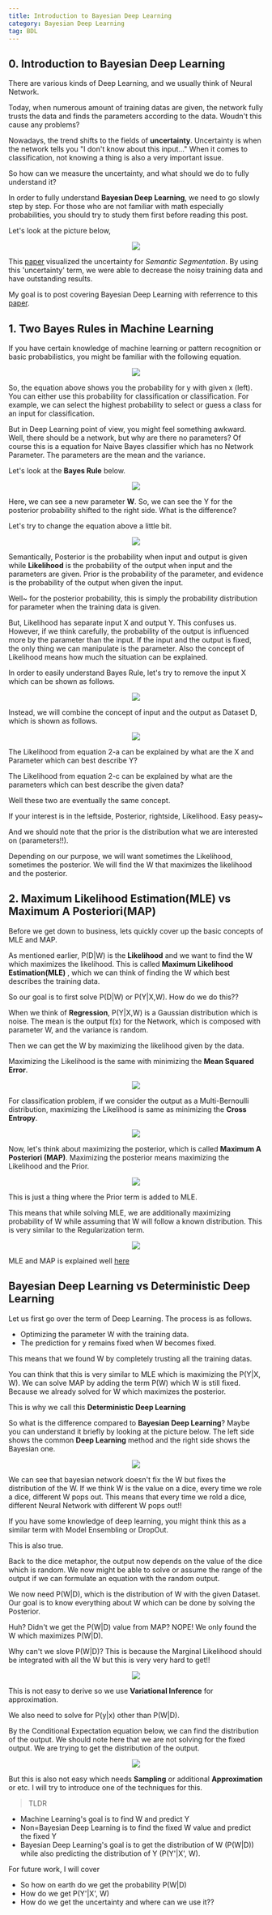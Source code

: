 ```yaml
---
title: Introduction to Bayesian Deep Learning
category: Bayesian Deep Learning
tag: BDL
---
```



## 0. Introduction to Bayesian Deep Learning

There are various kinds of Deep Learning, and we usually think of Neural Network.

Today, when numerous amount of training datas are given, the network fully trusts the data and finds the parameters according to the data. Woudn't this cause any problems?

Nowadays, the trend shifts to the fields of **uncertainty**. Uncertainty is when the network tells you "I don't know about this input..." When it comes to classification, not knowing a thing is also a very important issue.

So how can we measure the uncertainty, and what should we do to fully understand it?

In order to fully understand **Bayesian Deep Learning**, we need to go slowly step by step. For those who are not familiar with math especially probabilities, you should try to study them first before reading this post.

Let's look at the picture below,

<center><img src="https://i.imgur.com/3GRLRim.png"></center>

This [paper]("https://arxiv.org/abs/1703.04977") visualized the uncertainty for *Semantic Segmentation*. By using this 'uncertainty' term, we were able to decrease the noisy training data and have outstanding results. 

My goal is to post covering Bayesian Deep Learning with referrence to this [paper](http://mlg.eng.cam.ac.uk/yarin/thesis/thesis.pdf).

## 1. Two Bayes Rules in Machine Learning

If you have certain knowledge of machine learning or pattern recognition or basic probabilistics, you might be familiar with the following equation.

<center><img src="https://i.imgur.com/3GnlE1b.png"></center>

So, the equation above shows you the probability for y with given x (left). You can either use this probability for classification or classification. For example, we can select the highest probability to select or guess a class for an input for classification.

But in Deep Learning point of view, you might feel something awkward. Well, there should be a network, but why are there no parameters? Of course this is a equation for Naive Bayes classifier which has no Network Parameter. The parameters are the mean and the variance.

Let's look at the **Bayes Rule** below.

<center><img src="https://i.imgur.com/JEosdBX.png"></center>

Here, we can see a new parameter **W**. So, we can see the Y for the posterior probability shifted to the right side. What is the difference? 

Let's try to change the equation above a little bit.

<center><img src="https://i.imgur.com/7st3YLG.png"></center>


Semantically, Posterior is the probability when input and output is given while **Likelihood** is the probability of the output when input and the parameters are given. Prior is the probability of the parameter, and evidence is the probability of the output when given the input.

Well~ for the posterior probability, this is simply the probability distribution for parameter when the training data is given.

But, Likelihood has separate input X and output Y. This confuses us. However, if we think carefully, the probability of the output is influenced more by the parameter than the input. If the input and the output is fixed, the only thing we can manipulate is the parameter. Also the concept of Likelihood means how much the situation can be explained.

In order to easily understand Bayes Rule, let's try to remove the input X which can be shown as follows.

<center><img src="https://i.imgur.com/4z3yi7D.png"></center>

Instead, we will combine the concept of input and the output as Dataset D, which is shown as follows.

<center><img src="https://i.imgur.com/2iGcc6K.png"></center>

The Likelihood from equation 2-a can be explained by what are the X and Parameter which can best describe Y?

The Likelihood from equation 2-c can be explained by what are the parameters which can best describe the given data?

Well these two are eventually the same concept. 

If your interest is in the leftside, Posterior, rightside, Likelihood. Easy peasy~

And we should note that the prior is the distribution what we are interested on (parameters!!).

Depending on our purpose, we will want sometimes the Likelihood, sometimes the posterior. We will find the W that maximizes the likelihood and the posterior.

## 2. Maximum Likelihood Estimation(MLE) vs Maximum A Posteriori(MAP)

Before we get down to business, lets quickly cover up the basic concepts of MLE and MAP.

As mentioned earlier, P(D|W) is the **Likelihood** and we want to find the W which maximizes the likelihood. This is called **Maximum Likelihood Estimation(MLE)** , which we can think of finding the W which best describes the training data.

So our goal is to first solve P(D|W) or P(Y|X,W). How do we do this??

When we think of **Regression**, P(Y|X,W) is a Gaussian distribution which is noise. The mean is the output f(x) for the Network, which is composed with parameter W, and the variance  is random. 

Then we can get the W by maximizing the likelihood given by the data.

Maximizing the Likelihood is the same with minimizing the **Mean Squared Error**.

<center><img src="https://i.imgur.com/o9bt8qi.png"></center>

For classification problem, if we consider the output as a Multi-Bernoulli distribution, maximizing the Likelihood is same as minimizing the **Cross Entropy**.

<center><img src="https://i.imgur.com/FQSG2a9.png"></center>

Now, let's think about maximizing the posterior, which is called **Maximum A Posteriori (MAP)**. Maximizing the posterior means maximizing the Likelihood and the Prior.

<center><img src="https://i.imgur.com/VTa096h.png"></center>

This is just a thing where the Prior term is added to MLE.

This means that while solving MLE, we are additionally maximizing probability of W while assuming that W will follow a known distribution. This is very similar to the Regularization term.


<center><img src="https://i.imgur.com/fZcdeDD.png"></center>

MLE and MAP is explained well [here](https://wiseodd.github.io/techblog/2017/01/01/mle-vs-map/)

## Bayesian Deep Learning vs Deterministic Deep Learning

Let us first go over the term of Deep Learning. The process is as follows.

  - Optimizing the parameter W with the training data.
  - The prediction for y remains fixed when W becomes fixed.
  
This means that we found W by completely trusting all the training datas.

You can think that this is very similar to MLE which is maximizing the P(Y|X, W). We can solve MAP by adding the term P(W)  which W is still fixed. Because we already solved for W which maximizes the posterior. 

This is why we call this **Deterministic Deep Learning**

So what is the difference compared to **Bayesian Deep Learning**? Maybe you can understand it briefly by looking at the picture below. The left side shows the common **Deep Learning** method and the right side shows the Bayesian one.

<center><img src="https://i.imgur.com/iEOpsVX.png"></center>

We can see that bayesian network doesn't fix the W but fixes the distribution of the W. If we think W is the value on a dice, every time we role a dice, different W pops out. This means that every time we rold a dice, different Neural Network with different W pops out!!

If you have some knowledge of deep learning, you might think this as a similar term with Model Ensembling or DropOut.

This is also true.

Back to the dice metaphor, the output now depends on the value of the dice which is random. We now might be able to solve or assume the range of the output if we can formulate an equation with the random output.

We now need P(W|D), which is the distribution of W with the given Dataset. Our goal is to know everything about W which can be done by solving the Posterior. 

Huh? Didn't we get the P(W|D) value from MAP? NOPE! We only found the W which maximizes P(W|D).

Why can't we slove P(W|D)? This is because the Marginal Likelihood should be integrated with all the W but this is very very hard to get!!

<center><img src="https://i.imgur.com/w8hhU9g.png"></center>

This is not easy to derive so we use **Variational Inference** for approximation.

We also need to solve for P(y|x) other than P(W|D).

By the Conditional Expectation equation below, we can find the distribution of the output. We should note here that we are not solving for the fixed output. We are trying to get the distribution of the output.

<center><img src="https://i.imgur.com/B80rLyE.png"></center>

But this is also not easy which needs **Sampling** or additional **Approximation** or etc. I will try to introduce one of the techniques for this.

>TLDR

  - Machine Learning's goal is to find W and predict Y
  - Non=Bayesian Deep Learning is to find the fixed W value and predict the fixed Y
  - Bayesian Deep Learning's goal is to get the distribution of W (P(W|D)) while also predicting the distribution of Y (P(Y'|X', W).
  
  
For future work, I will cover
  - So how on earth do we get the probability P(W|D)
  - How do we get P(Y'|X', W)
  - How do we get the uncertainty and where can we use it??
